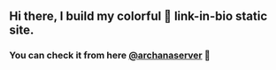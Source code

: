 ## Hi there, I build my colorful 🌈  link-in-bio static site.

### You can check it from here [@archanaserver](https://archanaserver.github.io/) 🚀
